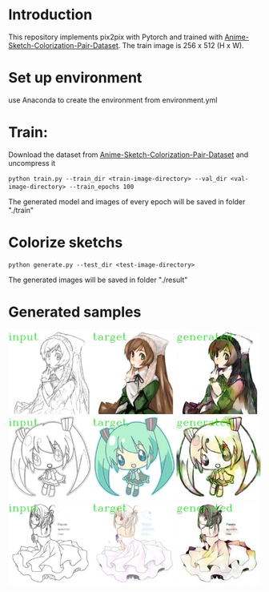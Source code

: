 # Introduction
This repository implements pix2pix with Pytorch and trained with [Anime-Sketch-Colorization-Pair-Dataset](https://www.kaggle.com/ktaebum/anime-sketch-colorization-pair).
The train image is 256 x 512 (H x W).

# Set up environment
use Anaconda to create the environment from environment.yml

# Train:
Download the dataset from [Anime-Sketch-Colorization-Pair-Dataset](https://www.kaggle.com/ktaebum/anime-sketch-colorization-pair) and uncompress it  
```
python train.py --train_dir <train-image-directory> --val_dir <val-image-directory> --train_epochs 100
```
The generated model and images of every epoch will be saved in folder "./train"
# Colorize sketchs
```
python generate.py --test_dir <test-image-directory>
```
The generated images will be saved in folder "./result"
# Generated samples
![plot](./result/1.jpg)
![plot](./result/2.jpg)
![plot](./result/3.jpg)
